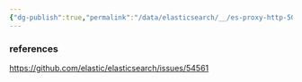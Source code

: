 ```yaml
---
{"dg-publish":true,"permalink":"/data/elasticsearch/__/es-proxy-http-504/","noteIcon":""}
---
```




### references
https://github.com/elastic/elasticsearch/issues/54561